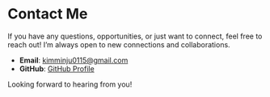 # Contact Me

If you have any questions, opportunities, or just want to connect, feel free to reach out! I’m always open to new connections and collaborations.

- **Email**: [kimminju0115@gmail.com](mailto:kimminju0115@gmail.com)
- **GitHub**: [GitHub Profile](https://github.com/barabamBam)

Looking forward to hearing from you!
